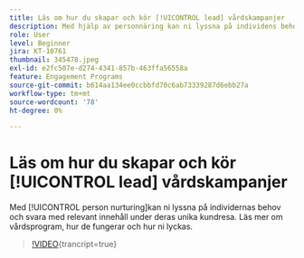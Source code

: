```yaml
---
title: Läs om hur du skapar och kör [!UICONTROL lead] vårdskampanjer
description: Med hjälp av personnäring kan ni lyssna på individens behov och reagera med relevant innehåll under deras unika kundresa. Läs mer om vårdsprogram, hur de fungerar och hur ni lyckas.
role: User
level: Beginner
jira: KT-10761
thumbnail: 345478.jpeg
exl-id: e2fc507e-d274-4341-857b-463ffa56558a
feature: Engagement Programs
source-git-commit: b614aa134ee0ccbbfd70c6ab73339287d6ebb27a
workflow-type: tm+mt
source-wordcount: '78'
ht-degree: 0%

---
```


# Läs om hur du skapar och kör [!UICONTROL lead] vårdskampanjer

Med [!UICONTROL person nurturing]kan ni lyssna på individernas behov och svara med relevant innehåll under deras unika kundresa. Läs mer om vårdsprogram, hur de fungerar och hur ni lyckas.

>[!VIDEO](https://video.tv.adobe.com/v/345478/?quality=12&learn=on){trancript=true}
